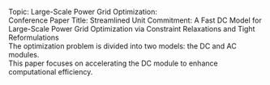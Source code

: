 Topic: Large-Scale Power Grid Optimization: <br>
Conference Paper Title: Streamlined Unit Commitment: A Fast DC Model for Large-Scale Power Grid Optimization via Constraint Relaxations and Tight Reformulations <br>
The optimization problem is divided into two models: the DC and AC modules. <br>
This paper focuses on accelerating the DC module to enhance computational efficiency.

